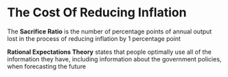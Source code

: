 # The Cost Of Reducing Inflation

The **Sacrifice Ratio** is the number of percentage points of annual output lost in the process of reducing inflation by 1 percentage point

**Rational Expectations Theory** states that people optimally use all of the information they have, including information about the government policies, when forecasting the future

